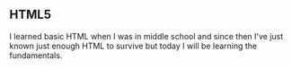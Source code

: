## HTML5

I learned basic HTML when I was in middle school and since then I've just known just enough HTML to survive
but today I will be learning the fundamentals.